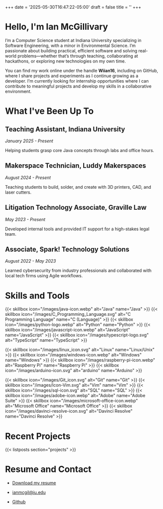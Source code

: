 +++
date = '2025-05-30T16:47:22-05:00'
draft = false
title = ''
+++

# Hello, I'm Ian McGillivary

I’m a Computer Science student at Indiana University specializing in Software Engineering, with a minor in 
Environmental Science. I’m passionate about building practical, efficient software and solving real-world 
problems—whether that’s through teaching, collaborating at hackathons, or exploring new technologies on my own time.

You can find my work online under the handle **Wiian16**, including on GitHub, where I share projects and experiments
as I continue growing as a developer. I’m currently looking for internship opportunities where I can contribute to
meaningful projects and develop my skills in a collaborative environment.

# What I've Been Up To

<!-- TODO: Work on blurbs for each experience -->

## Teaching Assistant, Indiana University

*January 2025 - Present*

Helping students grasp core Java concepts through labs and office hours.

## Makerspace Technician, Luddy Makerspaces

*August 2024 - Present*

Teaching students to build, solder, and create with 3D printers, CAD, and laser cutters.

## Litigation Technology Associate, Graville Law

*May 2023 - Present*

Developed internal tools and provided IT support for a high-stakes legal team.

## Associate, Spark! Technology Solutions

*August 2022 - May 2023*

Learned cybersecurity from industry professionals and collaborated with local tech firms using Agile workflows.

# Skills and Tools

{{< skillbox icon="/images/java-icon.webp" alt="Java" name="Java" >}}
{{< skillbox icon="/images/C_Programming_Language.svg" alt="C Programming Language" name="C (Language)" >}}
{{< skillbox icon="/images/python-logo.webp" alt="Python" name="Python" >}}
{{< skillbox icon="/images/javascript-icon.webp" alt="JavaScript" name="JavaScript" >}}
{{< skillbox icon="/images/typescript-logo.svg" alt="TypeScript" name="TypeScript" >}}

{{< skillbox icon="/images/linux_icon.svg" alt="Linux" name="Linux/Unix" >}}
{{< skillbox icon="/images/windows-icon.webp" alt="Windows" name="Windows" >}}
{{< skillbox icon="/images/raspberry-pi-icon.webp" alt="Raspberry Pi" name="Raspberry Pi" >}}
{{< skillbox icon="/images/arduino-icon.svg" alt="arduino" name="Arduino" >}}

{{< skillbox icon="/images/Git_icon.svg" alt="Git" name="Git" >}}
{{< skillbox icon="/images/Icon-Vim.svg" alt="Vim" name="Vim" >}}
{{< skillbox icon="/images/sql-icon.svg" alt="SQL" name="SQL" >}}
{{< skillbox icon="/images/adobe-icon.webp" alt="Adobe" name="Adobe Suite" >}}
{{< skillbox icon="/images/microsoft-office-icon.webp" alt="Microsoft Office" name="Microsoft Office" >}}
{{< skillbox icon="/images/davinci-resolve-icon.svg" alt="Davinci Resolve" name="Davinci Resolve" >}}

# Recent Projects

{{< listposts section="projects" >}}

# Resume and Contact

- [Download my resume](https://assets.ianmcg.dev/public/IanMcGillivaryResume.pdf)

- [ianmcgil@iu.edu](mailto:ianmgil@iu.edu)

- [Github](https://github.com/Wiian16)
